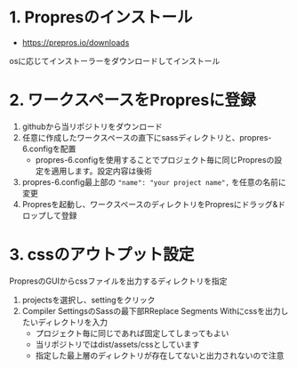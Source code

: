 # 1. Propresのインストール
- https://prepros.io/downloads

osに応じてインストーラーをダウンロードしてインストール

# 2. ワークスペースをPropresに登録
1. githubから当リポジトリをダウンロード
2. 任意に作成したワークスペースの直下にsassディレクトリと、propres-6.configを配置
    - propres-6.configを使用することでプロジェクト毎に同じPropresの設定を適用します。設定内容は後術
3. propres-6.config最上部の `"name": "your project name",` を任意の名前に変更
4. Propresを起動し、ワークスペースのディレクトリをPropresにドラッグ&ドロップして登録

# 3. cssのアウトプット設定
PropresのGUIからcssファイルを出力するディレクトリを指定

1. projectsを選択し、settingをクリック
2. Compiler SettingsのSassの最下部RReplace Segments Withにcssを出力したいディレクトリを入力
    - プロジェクト毎に同じであれば固定してしまってもよい
    - 当リポジトリではdist/assets/cssとしています
    - 指定した最上層のディレクトリが存在してないと出力されないので注意